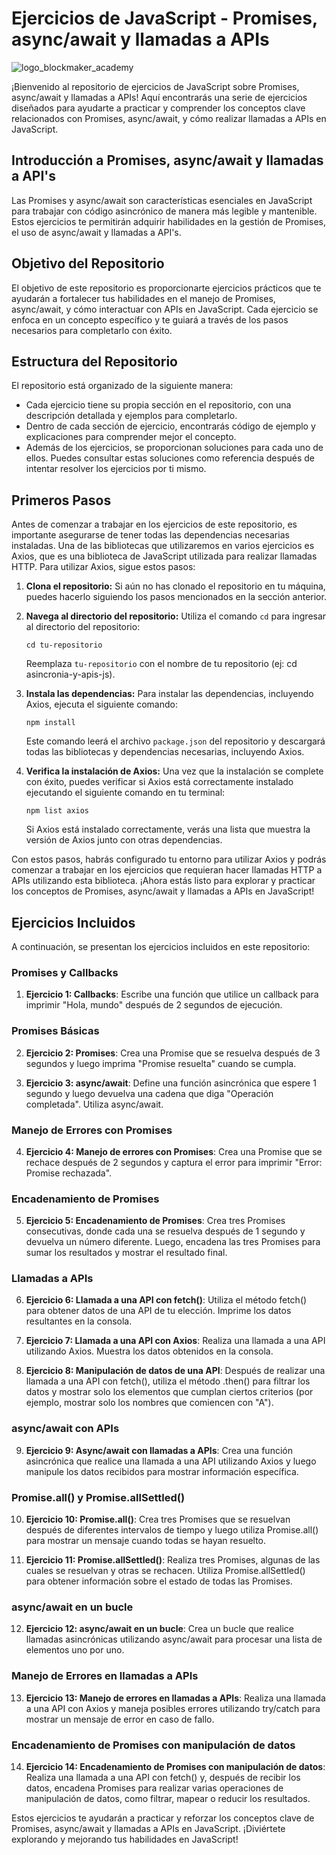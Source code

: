 # Ejercicios de JavaScript - Promises, async/await y llamadas a APIs

![logo_blockmaker_academy](https://avatars.githubusercontent.com/u/128522898?s=400&u=cd50389191929c252ea222200dc3038a9d7d6276&v=4)

¡Bienvenido al repositorio de ejercicios de JavaScript sobre Promises, async/await y llamadas a APIs! Aquí encontrarás una serie de ejercicios diseñados para ayudarte a practicar y comprender los conceptos clave relacionados con Promises, async/await, y cómo realizar llamadas a APIs en JavaScript.

## Introducción a Promises, async/await y llamadas a API's

Las Promises y async/await son características esenciales en JavaScript para trabajar con código asincrónico de manera más legible y mantenible. Estos ejercicios te permitirán adquirir habilidades en la gestión de Promises, el uso de async/await y llamadas a API's.

## Objetivo del Repositorio

El objetivo de este repositorio es proporcionarte ejercicios prácticos que te ayudarán a fortalecer tus habilidades en el manejo de Promises, async/await, y cómo interactuar con APIs en JavaScript. Cada ejercicio se enfoca en un concepto específico y te guiará a través de los pasos necesarios para completarlo con éxito.

## Estructura del Repositorio

El repositorio está organizado de la siguiente manera:

- Cada ejercicio tiene su propia sección en el repositorio, con una descripción detallada y ejemplos para completarlo.
- Dentro de cada sección de ejercicio, encontrarás código de ejemplo y explicaciones para comprender mejor el concepto.
- Además de los ejercicios, se proporcionan soluciones para cada uno de ellos. Puedes consultar estas soluciones como referencia después de intentar resolver los ejercicios por ti mismo.

## Primeros Pasos

Antes de comenzar a trabajar en los ejercicios de este repositorio, es importante asegurarse de tener todas las dependencias necesarias instaladas. Una de las bibliotecas que utilizaremos en varios ejercicios es Axios, que es una biblioteca de JavaScript utilizada para realizar llamadas HTTP. Para utilizar Axios, sigue estos pasos:

1. **Clona el repositorio:** Si aún no has clonado el repositorio en tu máquina, puedes hacerlo siguiendo los pasos mencionados en la sección anterior.

2. **Navega al directorio del repositorio:** Utiliza el comando `cd` para ingresar al directorio del repositorio:

   ```shell
   cd tu-repositorio
   ```

   Reemplaza `tu-repositorio` con el nombre de tu repositorio (ej: cd asincronia-y-apis-js).

3. **Instala las dependencias:** Para instalar las dependencias, incluyendo Axios, ejecuta el siguiente comando:

   ```shell
   npm install
   ```

   Este comando leerá el archivo `package.json` del repositorio y descargará todas las bibliotecas y dependencias necesarias, incluyendo Axios.

4. **Verifica la instalación de Axios:** Una vez que la instalación se complete con éxito, puedes verificar si Axios está correctamente instalado ejecutando el siguiente comando en tu terminal:

   ```shell
   npm list axios
   ```

   Si Axios está instalado correctamente, verás una lista que muestra la versión de Axios junto con otras dependencias.

Con estos pasos, habrás configurado tu entorno para utilizar Axios y podrás comenzar a trabajar en los ejercicios que requieran hacer llamadas HTTP a APIs utilizando esta biblioteca. ¡Ahora estás listo para explorar y practicar los conceptos de Promises, async/await y llamadas a APIs en JavaScript!

## Ejercicios Incluidos

A continuación, se presentan los ejercicios incluidos en este repositorio:

### Promises y Callbacks

1. **Ejercicio 1: Callbacks**: Escribe una función que utilice un callback para imprimir "Hola, mundo" después de 2 segundos de ejecución.

### Promises Básicas

2. **Ejercicio 2: Promises**: Crea una Promise que se resuelva después de 3 segundos y luego imprima "Promise resuelta" cuando se cumpla.

3. **Ejercicio 3: async/await**: Define una función asincrónica que espere 1 segundo y luego devuelva una cadena que diga "Operación completada". Utiliza async/await.

### Manejo de Errores con Promises

4. **Ejercicio 4: Manejo de errores con Promises**: Crea una Promise que se rechace después de 2 segundos y captura el error para imprimir "Error: Promise rechazada".

### Encadenamiento de Promises

5. **Ejercicio 5: Encadenamiento de Promises**: Crea tres Promises consecutivas, donde cada una se resuelva después de 1 segundo y devuelva un número diferente. Luego, encadena las tres Promises para sumar los resultados y mostrar el resultado final.

### Llamadas a APIs

6. **Ejercicio 6: Llamada a una API con fetch()**: Utiliza el método fetch() para obtener datos de una API de tu elección. Imprime los datos resultantes en la consola.

7. **Ejercicio 7: Llamada a una API con Axios**: Realiza una llamada a una API utilizando Axios. Muestra los datos obtenidos en la consola.

8. **Ejercicio 8: Manipulación de datos de una API**: Después de realizar una llamada a una API con fetch(), utiliza el método .then() para filtrar los datos y mostrar solo los elementos que cumplan ciertos criterios (por ejemplo, mostrar solo los nombres que comiencen con "A").

### async/await con APIs

9. **Ejercicio 9: Async/await con llamadas a APIs**: Crea una función asincrónica que realice una llamada a una API utilizando Axios y luego manipule los datos recibidos para mostrar información específica.

### Promise.all() y Promise.allSettled()

10. **Ejercicio 10: Promise.all()**: Crea tres Promises que se resuelvan después de diferentes intervalos de tiempo y luego utiliza Promise.all() para mostrar un mensaje cuando todas se hayan resuelto.

11. **Ejercicio 11: Promise.allSettled()**: Realiza tres Promises, algunas de las cuales se resuelvan y otras se rechacen. Utiliza Promise.allSettled() para obtener información sobre el estado de todas las Promises.

### async/await en un bucle

12. **Ejercicio 12: async/await en un bucle**: Crea un bucle que realice llamadas asincrónicas utilizando async/await para procesar una lista de elementos uno por uno.

### Manejo de Errores en llamadas a APIs

13. **Ejercicio 13: Manejo de errores en llamadas a APIs**: Realiza una llamada a una API con Axios y maneja posibles errores utilizando try/catch para mostrar un mensaje de error en caso de fallo.

### Encadenamiento de Promises con manipulación de datos

14. **Ejercicio 14: Encadenamiento de Promises con manipulación de datos**: Realiza una llamada a una API con fetch() y, después de recibir los datos, encadena Promises para realizar varias operaciones de manipulación de datos, como filtrar, mapear o reducir los resultados.

Estos ejercicios te ayudarán a practicar y reforzar los conceptos clave de Promises, async/await y llamadas a APIs en JavaScript. ¡Diviértete explorando y mejorando tus habilidades en JavaScript!
